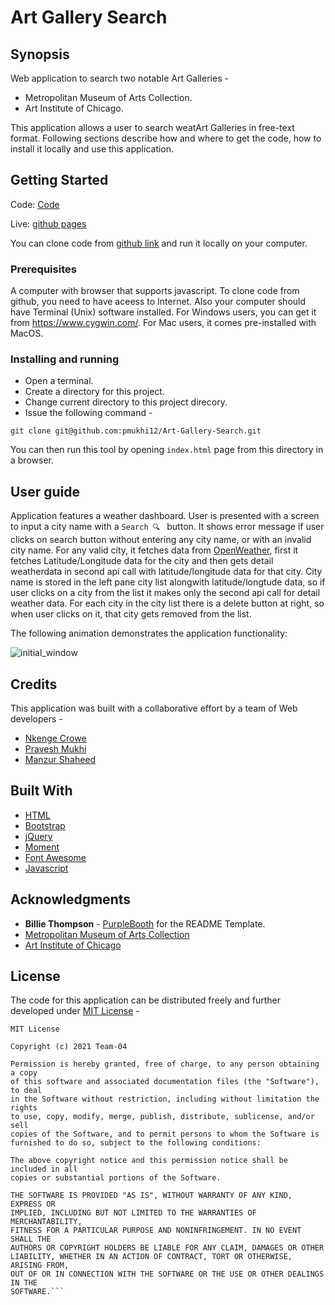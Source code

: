 # Art Gallery Search
## Synopsis
Web application to search two notable Art Galleries -
- Metropolitan Museum of Arts Collection.
- Art Institute of Chicago.

This application allows a user to search weatArt Galleries in free-text format. Following sections describe how and where to get the code, how to install it locally and use this application.

## Getting Started
Code: [Code](https://github.com/pmukhi12/Art-Gallery-Search)

Live: [github pages](https://pmukhi12.github.io/Art-Gallery-Search/)

You can clone code from [github link](https://github.com/pmukhi12/Art-Gallery-Search) and run it locally on your computer.

### Prerequisites

A computer with browser that supports javascript. To clone code from github, you need to have aceess to Internet. Also your computer should have Terminal (Unix) software installed. For Windows users, you can get it from https://www.cygwin.com/. For Mac users, it comes pre-installed with MacOS. 

### Installing and running

- Open a terminal.  
- Create a directory for this project.
- Change current directory to this project direcory.
- Issue the following command -

```
git clone git@github.com:pmukhi12/Art-Gallery-Search.git
```
You can then run this tool by opening ```index.html``` page from this directory in a browser.

## User guide
Application features a weather dashboard. User is presented with a screen to input a city name with a ```Search 🔍 ``` button. It shows error message if user clicks on search button without entering any city name, or with an invalid city name. For any valid city, it fetches data from [OpenWeather](api.openweathermap.org), first it fetches Latitude/Longitude data for the city and then gets detail weatherdata in second api call with latitude/longitude data for that city. City name is stored in the left pane city list alongwith latitude/longtude data, so if user clicks on a city from the list it makes only the second api call for detail weather data. For each city in the city list there is a delete button at right, so when user clicks on it, that city gets removed from the list.

The following animation demonstrates the application functionality:

![initial_window](./assets/images/ms-weather-dashboard.gif)

## Credits
This application was built with a collaborative effort by a team of Web developers -

- [Nkenge Crowe](https://github.com/BluNite/)
- [Pravesh Mukhi](https://github.com/pmukhi12/)
- [Manzur Shaheed](https://github.com/manzur-shaheed/)

## Built With

* [HTML](https://developer.mozilla.org/en-US/docs/Web/HTML)
* [Bootstrap](https://getbootstrap.com/)
* [jQuery](https://jquery.com/)
* [Moment](https://momentjs.com/)
* [Font Awesome](https://fontawesome.com/)
* [Javascript](https://developer.mozilla.org/en-US/docs/Web/JavaScript)

## Acknowledgments
* **Billie Thompson** - [PurpleBooth](https://github.com/PurpleBooth) for the README Template.
* [Metropolitan Museum of Arts Collection](https://metmuseum.github.io/)
* [Art Institute of Chicago](https://api.artic.edu/docs/)

## License
The code for this application can be distributed freely and further developed under [MIT License](https://choosealicense.com/licenses/mit/) -
```
MIT License 

Copyright (c) 2021 Team-04

Permission is hereby granted, free of charge, to any person obtaining a copy
of this software and associated documentation files (the "Software"), to deal
in the Software without restriction, including without limitation the rights
to use, copy, modify, merge, publish, distribute, sublicense, and/or sell
copies of the Software, and to permit persons to whom the Software is
furnished to do so, subject to the following conditions:

The above copyright notice and this permission notice shall be included in all
copies or substantial portions of the Software.

THE SOFTWARE IS PROVIDED "AS IS", WITHOUT WARRANTY OF ANY KIND, EXPRESS OR
IMPLIED, INCLUDING BUT NOT LIMITED TO THE WARRANTIES OF MERCHANTABILITY,
FITNESS FOR A PARTICULAR PURPOSE AND NONINFRINGEMENT. IN NO EVENT SHALL THE
AUTHORS OR COPYRIGHT HOLDERS BE LIABLE FOR ANY CLAIM, DAMAGES OR OTHER
LIABILITY, WHETHER IN AN ACTION OF CONTRACT, TORT OR OTHERWISE, ARISING FROM,
OUT OF OR IN CONNECTION WITH THE SOFTWARE OR THE USE OR OTHER DEALINGS IN THE
SOFTWARE.```